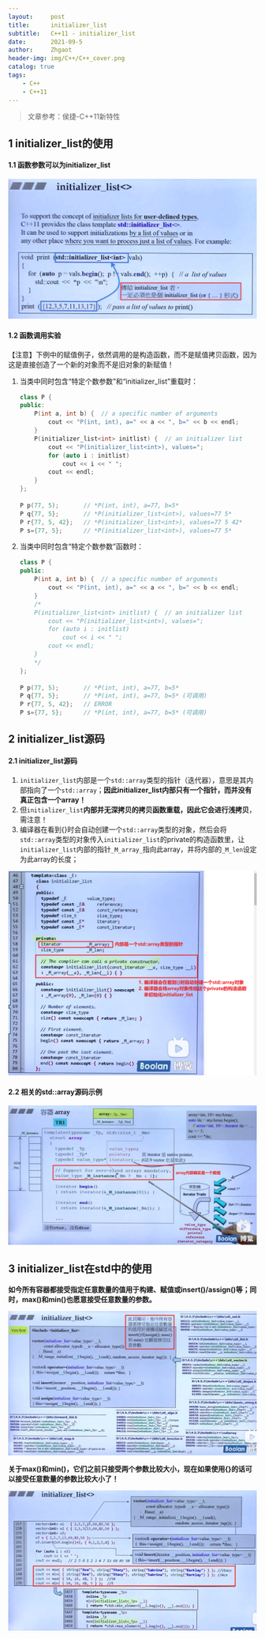 ```yaml
---
layout:     post
title:      initializer_list
subtitle:   C++11 - initializer_list
date:       2021-09-5
author:     Zhgaot
header-img: img/C++/C++_cover.png
catalog: true
tags:
    - C++
    - C++11
---
```


> 文章参考：侯捷-C++11新特性

## 1 initializer_list<T>的使用

#### 1.1 函数参数可以为initializer_list

![](https://raw.githubusercontent.com/Zhgaot/Zhgaot.github.io/master/img/C++/C++-C++11/initializer_list_0.png)

#### 1.2 函数调用实验

【注意】下例中的赋值例子，依然调用的是构造函数，而不是赋值拷贝函数，因为这是直接创造了一个新的对象而不是旧对象的新赋值！

1. 当类中同时包含“特定个数参数”和“initializer_list”重载时：

    ```cpp
    class P {
    public:
    	P(int a, int b) {  // a specific number of arguments
    		cout << "P(int, int), a=" << a << ", b=" << b << endl;
    	}
    	P(initializer_list<int> initlist) {  // an initializer list
    		cout << "P(initializer_list<int>), values=";
    		for (auto i : initlist)
    			cout << i << " ";
    		cout << endl;
    	}
    };

    P p(77, 5);       // *P(int, int), a=77, b=5*
    P q{77, 5};       // *P(initializer_list<int>), values=77 5*
    P r{77, 5, 42};   // *P(initializer_list<int>), values=77 5 42*
    P s={77, 5};      // *P(initializer_list<int>), values=77 5*
    ```

2. 当类中同时包含“特定个数参数”函数时：

    ```cpp
    class P {
    public:
    	P(int a, int b) {  // a specific number of arguments
    		cout << "P(int, int), a=" << a << ", b=" << b << endl;
    	}
    	/*
    	P(initializer_list<int> initlist) {  // an initializer list
    		cout << "P(initializer_list<int>), values=";
    		for (auto i : initlist)
    			cout << i << " ";
    		cout << endl;
    	}
    	*/
    };

    P p(77, 5);       // *P(int, int), a=77, b=5*
    P q{77, 5};       // *P(int, int), a=77, b=5* (可调用)
    P r{77, 5, 42};   // ERROR
    P s={77, 5};      // *P(int, int), a=77, b=5* (可调用)
    ```

## 2 initializer_list源码

#### 2.1 initializer_list源码

1. `initializer_list`内部是一个`std::array`类型的指针（迭代器），意思是其内部指向了一个`std::array`；**因此initializer_list内部只有一个指针，而并没有真正包含一个array！**
2. 但`initializer_list`**内部并无深拷贝的拷贝函数重载，因此它会进行浅拷贝**，需注意！
3. 编译器在看到{}时会自动创建一个`std::array`类型的对象，然后会将`std::array`类型的对象传入`initializer_list`的private的构造函数里，让`initializer_list`内部的指针`_M_array_`指向此array，并将内部的`_M_len`设定为此array的长度；

![](https://raw.githubusercontent.com/Zhgaot/Zhgaot.github.io/master/img/C++/C++-C++11/initializer_list_1.png)

#### 2.2 相关的std::array源码示例

![](https://raw.githubusercontent.com/Zhgaot/Zhgaot.github.io/master/img/C++/C++-C++11/initializer_list_2.png)

## 3 initializer_list在std中的使用

**如今所有容器都接受指定任意数量的值用于构建、赋值或insert()/assign()等；同时，max()和min()也愿意接受任意数量的参数。**

![](https://raw.githubusercontent.com/Zhgaot/Zhgaot.github.io/master/img/C++-C++11/initializer_list_3.png)

**关于max()和min()，它们之前只接受两个参数比较大小，现在如果使用{}的话可以接受任意数量的参数比较大小了！**

![](https://raw.githubusercontent.com/Zhgaot/Zhgaot.github.io/master/img/C++/C++-C++11/initializer_list_4.png)